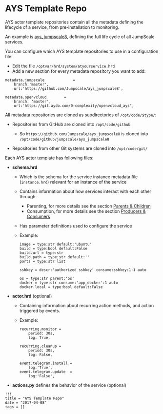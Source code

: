 # AYS Template Repo

AYS actor template repositories contain all the metadata defining the lifecycle of a service, from pre-installation to monitoring.

An example is [ays_jumpscale8](https://github.com/Jumpscale/ays_jumpscale8), defining the full life cycle of all JumpScale services.

You can configure which AYS template repositories to use in a configuration file:

- Edit the file `/optvar/hrd/system/atyourservice.hrd`
- Add a new section for every metadata repository you want to add:

```shell
metadata.jumpscale             =
    branch:'master',
    url:'https://github.com/Jumpscale/ays_jumpscale8',

metadata.openvcloud        =
    branch: 'master',
    url:'https://git.aydo.com/0-complexity/openvcloud_ays',
```

All metadata repositories are cloned as subdirectories of `/opt/code/$type/`:

- Repositories from GitHub are cloned into `/opt/code/github`

  - So `https://github.com/Jumpscale/ays_jumpscale8` is cloned into `/opt/code/github/jumpscale/ays_jumpscale8`

- Repositories from other Git systems are cloned into `/opt/code/git/`

Each AYS actor template has following files:

- **schema.hrd**

  - Which is the schema for the service instance metadata file (`instance.hrd`) relevant for an instance of the service
  - Contains information about how services interact with each other through:

    - Parenting, for more details see the section [Parents & Children](Definitions/Parents-Children.md)
    - Consumption, for more details see the section [Producers & Consumers](Definitions/Producers-Consumers.md)

  - Has parameter definitions used to configure the service

  - Example:

    ```
    image = type:str default:'ubuntu'
    build = type:bool default:False
    build.url = type:str
    build.path = type:str default:''
    ports = type:str list

    sshkey = descr:'authorized sshkey' consume:sshkey:1:1 auto

    os = type:str parent:'os'
    docker = type:str consume:'app_docker':1 auto
    docker.local = type:bool default:False
    ```

- **actor.hrd** (optional)

  - Containing information about recurring action methods, and action triggered by events.

  - Example:
    ```
    recurring.monitor =
        period: 30s,
        log: True,

    recurring.cleanup =
        period: 30s,
        log: False,

    event.telegram.install =
        log:'True',
    event.telegram.update  =
        log:'False',
      ```

- **actions.py** defines the behavior of the service (optional)

```
!!!
title = "AYS Template Repo"
date = "2017-04-08"
tags = []
```
